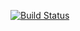 [![Build Status](https://travis-ci.org/Ivanopulopulo/lab08.svg?branch=master)](https://travis-ci.org/Ivanopulopulo/lab08)
